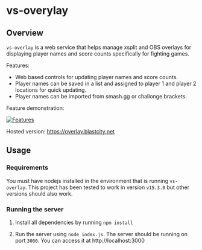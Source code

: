 # vs-overylay

## Overview

`vs-overlay` is a web service that helps manage xsplit and OBS overlays for displaying player names and score counts specifically for fighting games.

Features:
* Web based controls for updating player names and score counts.
* Player names can be saved in a list and assigned to player 1 and player 2 locations for quick updating.
* Player names can be imported from smash.gg or challonge brackets.

Feature demonstration:

[![Features](https://img.youtube.com/vi/E0Te4srMtGc/0.jpg)](https://www.youtube.com/watch?v=E0Te4srMtGc)

Hosted version: https://overlay.blastcity.net

## Usage

### Requirements

You must have nodejs installed in the environment that is running `vs-overlay`. This project has been tested to work in version `v15.3.0` but other versions should also work.

### Running the server

1. Install all dependencies by running `npm install`

1. Run the server using `node index.js`. The server should be running on port `3000`. You can access it at http://localhost:3000